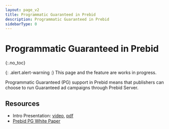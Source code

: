 ```yaml
---
layout: page_v2
title: Programmatic Guaranteed in Prebid
description: Programmatic Guaranteed in Prebid
sidebarType: 0
---
```


# Programmatic Guaranteed in Prebid

{:.no_toc}

{: .alert.alert-warning :}
This page and the feature are works in progress.

Programmatic Guaranteed (PG) support in Prebid means that publishers can
choose to run Guaranteed ad campaigns through Prebid Server.

## Resources

- Intro Presentation: [video](https://files.prebid.org/pg/PG_in_Prebid.mp4), [pdf](https://files.prebid.org/pg/PG_in_Prebid_Overview.pdf)
- [Prebid PG White Paper](https://files.prebid.org/pg/Prebid_Programmatic_Guaranteed_White_Paper.pdf)
